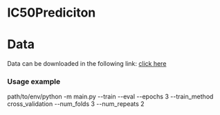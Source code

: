 # IC50Prediciton

# Data
Data can be downloaded in the following link: [click here](https://drive.google.com/file/d/1-fw3vCwXuOzIqcUZOfS4-OjqKVImh8Ee/view?usp=sharing)

### Usage example 
path/to/env/python -m main.py --train --eval --epochs 3 --train_method cross_validation --num_folds 3 --num_repeats 2